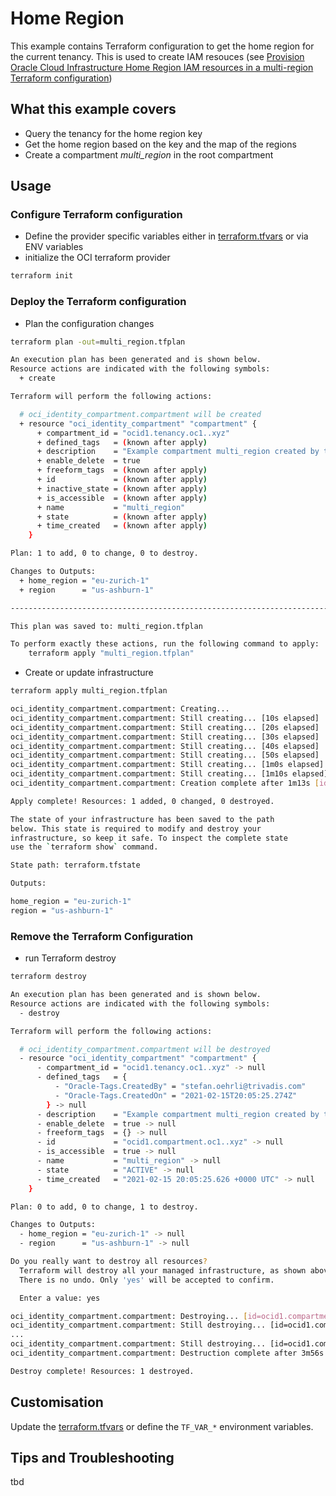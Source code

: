 # Home Region

This example contains Terraform configuration to get the home region for the current tenancy. This is used to create IAM resouces (see [Provision Oracle Cloud Infrastructure Home Region IAM resources in a multi-region Terraform configuration](https://medium.com/oracledevs/provision-oracle-cloud-infrastructure-home-region-iam-resources-in-a-multi-region-terraform-f997a00ae7ed))

## What this example covers

- Query the tenancy for the home region key
- Get the home region based on the key and the map of the regions
- Create a compartment *multi_region* in the root compartment

## Usage

### Configure Terraform configuration

- Define the provider specific variables either in [terraform.tfvars](terraform.tfvars) or via ENV variables
- initialize the OCI terraform provider

```bash
terraform init
```

### Deploy the Terraform configuration

- Plan the configuration changes

```bash
terraform plan -out=multi_region.tfplan

An execution plan has been generated and is shown below.
Resource actions are indicated with the following symbols:
  + create

Terraform will perform the following actions:

  # oci_identity_compartment.compartment will be created
  + resource "oci_identity_compartment" "compartment" {
      + compartment_id = "ocid1.tenancy.oc1..xyz"
      + defined_tags   = (known after apply)
      + description    = "Example compartment multi_region created by terraform"
      + enable_delete  = true
      + freeform_tags  = (known after apply)
      + id             = (known after apply)
      + inactive_state = (known after apply)
      + is_accessible  = (known after apply)
      + name           = "multi_region"
      + state          = (known after apply)
      + time_created   = (known after apply)
    }

Plan: 1 to add, 0 to change, 0 to destroy.

Changes to Outputs:
  + home_region = "eu-zurich-1"
  + region      = "us-ashburn-1"

------------------------------------------------------------------------

This plan was saved to: multi_region.tfplan

To perform exactly these actions, run the following command to apply:
    terraform apply "multi_region.tfplan"
```

- Create or update infrastructure

```bash
terraform apply multi_region.tfplan

oci_identity_compartment.compartment: Creating...
oci_identity_compartment.compartment: Still creating... [10s elapsed]
oci_identity_compartment.compartment: Still creating... [20s elapsed]
oci_identity_compartment.compartment: Still creating... [30s elapsed]
oci_identity_compartment.compartment: Still creating... [40s elapsed]
oci_identity_compartment.compartment: Still creating... [50s elapsed]
oci_identity_compartment.compartment: Still creating... [1m0s elapsed]
oci_identity_compartment.compartment: Still creating... [1m10s elapsed]
oci_identity_compartment.compartment: Creation complete after 1m13s [id=xxx]

Apply complete! Resources: 1 added, 0 changed, 0 destroyed.

The state of your infrastructure has been saved to the path
below. This state is required to modify and destroy your
infrastructure, so keep it safe. To inspect the complete state
use the `terraform show` command.

State path: terraform.tfstate

Outputs:

home_region = "eu-zurich-1"
region = "us-ashburn-1"
```

### Remove the Terraform Configuration

- run Terraform destroy

```bash
terraform destroy

An execution plan has been generated and is shown below.
Resource actions are indicated with the following symbols:
  - destroy

Terraform will perform the following actions:

  # oci_identity_compartment.compartment will be destroyed
  - resource "oci_identity_compartment" "compartment" {
      - compartment_id = "ocid1.tenancy.oc1..xyz" -> null
      - defined_tags   = {
          - "Oracle-Tags.CreatedBy" = "stefan.oehrli@trivadis.com"
          - "Oracle-Tags.CreatedOn" = "2021-02-15T20:05:25.274Z"
        } -> null
      - description    = "Example compartment multi_region created by terraform" -> null
      - enable_delete  = true -> null
      - freeform_tags  = {} -> null
      - id             = "ocid1.compartment.oc1..xyz" -> null
      - is_accessible  = true -> null
      - name           = "multi_region" -> null
      - state          = "ACTIVE" -> null
      - time_created   = "2021-02-15 20:05:25.626 +0000 UTC" -> null
    }

Plan: 0 to add, 0 to change, 1 to destroy.

Changes to Outputs:
  - home_region = "eu-zurich-1" -> null
  - region      = "us-ashburn-1" -> null

Do you really want to destroy all resources?
  Terraform will destroy all your managed infrastructure, as shown above.
  There is no undo. Only 'yes' will be accepted to confirm.

  Enter a value: yes

oci_identity_compartment.compartment: Destroying... [id=ocid1.compartment.oc1..aaaaaaaauq7qitiozpda3kajlbhggd3klapqe4cdfrggefex6eprfuky3ica]
oci_identity_compartment.compartment: Still destroying... [id=ocid1.compartment.oc1..xyz, 10s elapsed]
...
oci_identity_compartment.compartment: Still destroying... [id=ocid1.compartment.oc1..xyz, 3m50s elapsed]
oci_identity_compartment.compartment: Destruction complete after 3m56s

Destroy complete! Resources: 1 destroyed.
```

## Customisation

Update the [terraform.tfvars](terraform.tfvars) or define the `TF_VAR_*` environment variables.

## Tips and Troubleshooting

tbd

